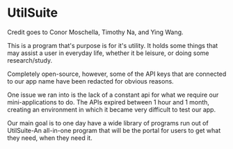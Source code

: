 # UtilSuite

Credit goes to Conor Moschella, Timothy Na, and Ying Wang.

This is a program that's purpose is for it's utility. It holds some things that may assist a user in everyday life, whether it be leisure, or doing some research/study.

Completely open-source, however, some of the API keys that are connected to our app name have been redacted for obvious reasons.

One issue we ran into is the lack of a constant api for what we require our mini-applications to do. The APIs expired between 1 hour and 1 month, creating an environment in which it became very difficult to test our app.

Our main goal is to one day have a wide library of programs run out of UtilSuite-An all-in-one program that will be the portal for users to get what they need, when they need it.
